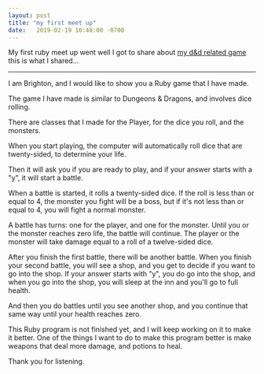 ```yaml
---
layout: post
title: "my first meet up"
date:   2019-02-19 10:48:00 -0700
---
```

My first ruby meet up went well I got to share about [my d&d related game](https://github.com/brightonmaxwellross/dice.rb/blob/master/dice.rb) this is what I shared...

----

I am Brighton, and I would like to show you a Ruby game that I have made.

The game I have made is similar to Dungeons & Dragons, and involves dice rolling.

There are classes that I made for the Player, for the dice you roll, and the monsters.

When you start playing, the computer will automatically roll dice that are twenty-sided, to determine your life.

Then it will ask you if you are ready to play, and if your answer starts with a "y", it will start a battle.

When a battle is started, it rolls a twenty-sided dice. If the roll is less than or equal to 4, the monster you fight will be a boss, but if it's not less than or equal to 4, you will fight a normal monster.

A battle has turns: one for the player, and one for the monster. Until you or the monster reaches zero life, the battle will continue. The player or the monster will take damage equal to a roll of a twelve-sided dice.

After you finish the first battle, there will be another battle. When you finish your second battle, you will see a shop, and you get to decide if you want to go into the shop. If your answer starts with "y", you do go into the shop, and when you go into the shop, you will sleep at the inn and you'll go to full health.

And then you do battles until you see another shop, and you continue that same way until your health reaches zero.

This Ruby program is not finished yet, and I will keep working on it to make it better. One of the things I want to do to make this program better is make weapons that deal more damage, and potions to heal.

Thank you for listening.
